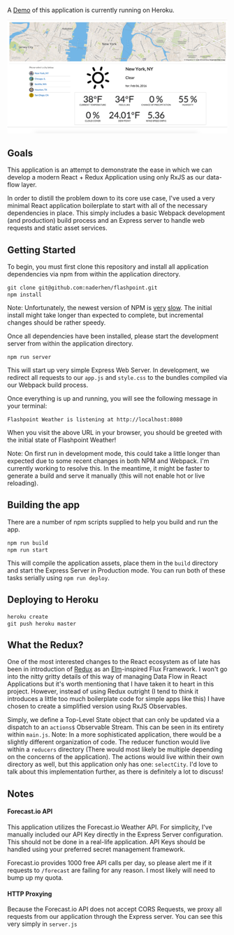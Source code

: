 A [Demo](https://flashpoint.herokuapp.com/) of this application is currently running on Heroku. 

![Flashpoint Weather](/screenshot.png?raw=true "Flashpoint Weather")

## Goals
This application is an attempt to demonstrate the ease in which we can develop a modern React + Redux Application using only RxJS as our data-flow layer.

In order to distill the problem down to its core use case, I've used a very minimal React application boilerplate to start with all of the necessary dependencies in place. This simply includes a basic Webpack development (and production) build process and an Express server to handle web requests and static asset services.

## Getting Started
To begin, you must first clone this repository and install all application dependencies via npm from within the application directory.
```
git clone git@github.com:naderhen/flashpoint.git
npm install
```

Note: Unfortunately, the newest version of NPM is [very](https://github.com/npm/npm/issues/11283) [slow](https://github.com/npm/npm/issues/9632). The initial install might take longer than expected to complete, but incremental changes should be rather speedy.

Once all dependencies have been installed, please start the development server from within the application directory.
```
npm run server
```

This will start up very simple Express Web Server. In development, we redirect all requests to our `app.js` and `style.css` to the bundles compiled via our Webpack build process.

Once everything is up and running, you will see the following message in your terminal:

```
Flashpoint Weather is listening at http://localhost:8080
```

When you visit the above URL in your browser, you should be greeted with the initial state of Flashpoint Weather!

Note: On first run in development mode, this could take a little longer than expected due to some recent changes in both NPM and Webpack. I'm currently working to resolve this. In the meantime, it might be faster to generate a build and serve it manually (this will not enable hot or live reloading).

## Building the app

There are a number of npm scripts supplied to help you build and run the app.

```
npm run build
npm run start
```

This will compile the application assets, place them in the `build` directory and start the Express Server in Production mode. You can run both of these tasks serially using `npm run deploy`.

## Deploying to Heroku

```
heroku create
git push heroku master
```

## What the Redux?
One of the most interested changes to the React ecosystem as of late has been in introduction of [Redux](https://github.com/rackt/redux) as an [Elm](http://www.elm-lang.org)-inspired Flux Framework. I won't go into the nitty gritty details of this way of managing Data Flow in React Applications but it's worth mentioning that I have taken it to heart in this project. However, instead of using Redux outright (I tend to think it introduces a little too much boilerplate code for simple apps like this) I have chosen to create a simplified version using RxJS Observables. 

Simply, we define a Top-Level State object that can only be updated via a dispatch to an `actions$` Observable Stream. This can be seen in its entirety within `main.js`. Note: In a more sophisticated application, there would be a slightly different organization of code. The reducer function would live within a `reducers` directory (There would most likely be multiple depending on the concerns of the application). The actions would live within their own directory as well, but this application only has one: `selectCity`. I'd love to talk about this implementation further, as there is definitely a lot to discuss!

## Notes

#### Forecast.io API
This application utilizes the Forecast.io Weather API. For simplicity, I've manually included our API Key directly in the Express Server configuration. This should not be done in a real-life application. API Keys should be handled using your preferred secret management framework.

Forecast.io provides 1000 free API calls per day, so please alert me if it requests to `/forecast` are failing for any reason. I most likely will need to bump up my quota.

#### HTTP Proxying
Because the Forecast.io API does not accept CORS Requests, we proxy all requests from our application through the Express server. You can see this very simply in `server.js`




